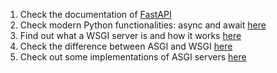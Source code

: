 1. Check the documentation of [FastAPI](https://fastapi.tiangolo.com/)
2. Check modern Python functionalities: async and await [here](https://docs.python.org/3/library/asyncio-task.html)
3. Find out what a WSGI server is and how it works [here](https://en.wikipedia.org/wiki/Web_Server_Gateway_Interface)
5. Check the difference between ASGI and WSGI [here](https://asgi.readthedocs.io/en/latest/introduction.html)
6. Check out some implementations of ASGI servers [here](https://asgi.readthedocs.io/en/latest/implementations.html)